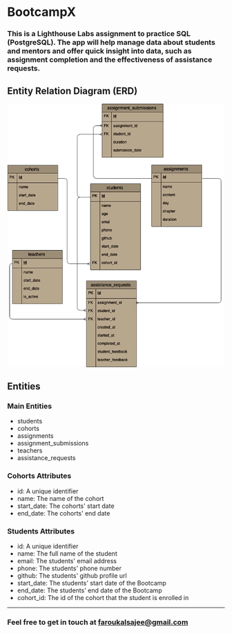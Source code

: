 # BootcampX
### This is a Lighthouse Labs assignment to practice SQL (PostgreSQL). The app will help manage data about students and mentors and offer quick insight into data, such as assignment completion and the effectiveness of assistance requests.
## Entity Relation Diagram (ERD)
![created diagram pic](https://github.com/faroukalsajee/BootcampX/blob/main/docs/digram_pic.png)
## Entities
### Main Entities
* students
* cohorts
* assignments
* assignment_submissions
* teachers
* assistance_requests
### Cohorts Attributes
* id: A unique identifier
* name: The name of the cohort
* start_date: The cohorts' start date
* end_date: The cohorts' end date
### Students Attributes
* id: A unique identifier
* name: The full name of the student
* email: The students' email address
* phone: The students' phone number
* github: The students' github profile url
* start_date: The students' start date of the Bootcamp
* end_date: The students' end date of the Bootcamp
* cohort_id: The id of the cohort that the student is enrolled in
---
### Feel free to get in touch at faroukalsajee@gmail.com
